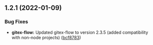 ## 1.2.1 (2022-01-09)


### Bug Fixes

* **gitex-flow:** Updated gitex-flow to version 2.3.5 (added compatibility with non-node projects) ([bcf8783](https://github.com/gitex-flow/gitex-flow-vscode/commits/bcf8783b57c45a27b762921e2ddaeb641163525f))




